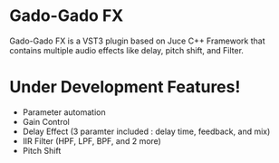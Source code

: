 # Gado-Gado FX


Gado-Gado FX is a VST3 plugin based on Juce C++ Framework that contains multiple audio effects like delay, pitch shift, and Filter. 


# Under Development Features!

  - Parameter automation
  - Gain Control
  - Delay Effect (3 paramter included : delay time, feedback, and mix)
  - IIR Filter (HPF, LPF, BPF, and 2 more)
  - Pitch Shift
